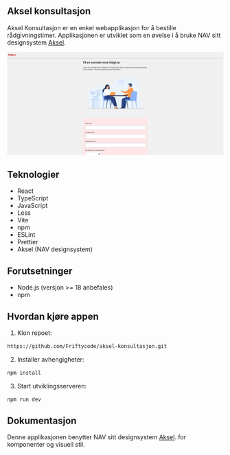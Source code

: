 ## **Aksel konsultasjon**

Aksel Konsultasjon er en enkel webapplikasjon for å bestille rådgivningstimer. Applikasjonen er utviklet som en øvelse i
å bruke NAV sitt designsystem [Aksel](https://aksel.nav.no/).

![readme.png](src/assets/readme.png)

## Teknologier

- React
- TypeScript
- JavaScript
- Less
- Vite
- npm
- ESLint
- Prettier
- Aksel (NAV designsystem)

## Forutsetninger

- Node.js (versjon >= 18 anbefales)
- npm

## Hvordan kjøre appen

1. Klon repoet:

```bash
https://github.com/Friftycode/aksel-konsultasjon.git
```

2. Installer avhengigheter:

```bash
npm install
```

3. Start utviklingsserveren:

```bash
npm run dev
```

## Dokumentasjon

Denne applikasjonen benytter NAV sitt designsystem [Aksel](https://aksel.nav.no/). for komponenter og visuell stil.
